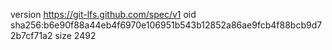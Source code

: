 version https://git-lfs.github.com/spec/v1
oid sha256:b6e90f88a44eb4f6970e106951b543b12852a86ae9fcb4f88bcb9d72b7cf71a2
size 2492

